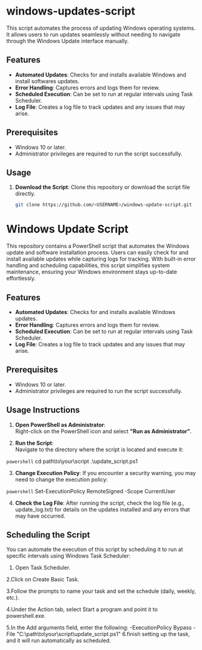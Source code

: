 # windows-updates-script

This script automates the process of updating Windows operating systems. It allows users to run updates seamlessly without needing to navigate through the Windows Update interface manually.

## Features

- **Automated Updates**: Checks for and installs available Windows and install softwares updates.
- **Error Handling**: Captures errors and logs them for review.
- **Scheduled Execution**: Can be set to run at regular intervals using Task Scheduler.
- **Log File**: Creates a log file to track updates and any issues that may arise.

## Prerequisites

- Windows 10 or later.
- Administrator privileges are required to run the script successfully.

## Usage

1. **Download the Script**:
   Clone this repository or download the script file directly.

   ```bash
   git clone https://github.com/<USERNAME>/windows-update-script.git

# Windows Update Script

This repository contains a PowerShell script that automates the Windows update and software installation process. Users can easily check for and install available updates while capturing logs for tracking. With built-in error handling and scheduling capabilities, this script simplifies system maintenance, ensuring your Windows environment stays up-to-date effortlessly.

## Features

- **Automated Updates**: Checks for and installs available Windows updates.
- **Error Handling**: Captures errors and logs them for review.
- **Scheduled Execution**: Can be set to run at regular intervals using Task Scheduler.
- **Log File**: Creates a log file to track updates and any issues that may arise.

## Prerequisites

- Windows 10 or later.
- Administrator privileges are required to run the script successfully.

## Usage Instructions

1. **Open PowerShell as Administrator**:  
   Right-click on the PowerShell icon and select **"Run as Administrator"**.

2. **Run the Script**:  
   Navigate to the directory where the script is located and execute it:

 ```powershell```
 cd path\to\your\script
 .\update_script.ps1

   
3. **Change Execution Policy**:
If you encounter a security warning, you may need to change the execution policy:

```powershell```
Set-ExecutionPolicy RemoteSigned -Scope CurrentUser


4. **Check the Log File**:
After running the script, check the log file (e.g., update_log.txt) for details on the updates installed and any errors that may have occurred.

## Scheduling the Script
You can automate the execution of this script by scheduling it to run at specific intervals using Windows Task Scheduler:

1. Open Task Scheduler.

2.Click on Create Basic Task.

3.Follow the prompts to name your task and set the schedule (daily, weekly, etc.).

4.Under the Action tab, select Start a program and point it to powershell.exe.

5.In the Add arguments field, enter the following:
   -ExecutionPolicy Bypass -File "C:\path\to\your\script\update_script.ps1"
6.finish setting up the task, and it will run automatically as scheduled.
